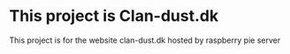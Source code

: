 # This project is Clan-dust.dk
This project is for the website clan-dust.dk hosted by raspberry pie server
